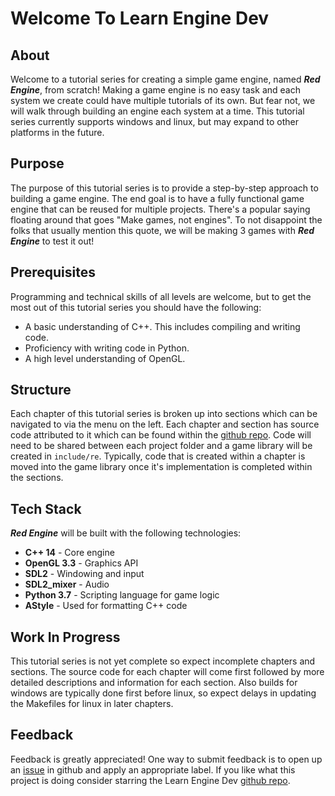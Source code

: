 # Welcome To Learn Engine Dev

## About

Welcome to a tutorial series for creating a simple game engine, named ***Red Engine***, from scratch!  Making a game engine is no easy task and each system we create could have multiple tutorials of its own.  But fear not, we will walk through building an engine each system at a time.  This tutorial series currently supports windows and linux, but may expand to other platforms in the future.

## Purpose

The purpose of this tutorial series is to provide a step-by-step approach to building a game engine.  The end goal is to have a fully functional game engine that can be reused for multiple projects.  There's a popular saying floating around that goes "Make games, not engines".  To not disappoint the folks that usually mention this quote, we will be making 3 games with ***Red Engine*** to test it out!

## Prerequisites

Programming and technical skills of all levels are welcome, but to get the most out of this tutorial series you should have the following:

* A basic understanding of C++.  This includes compiling and writing code.
* Proficiency with writing code in Python.
* A high level understanding of OpenGL.

## Structure

Each chapter of this tutorial series is broken up into sections which can be navigated to via the menu on the left.  Each chapter and section has source code attributed to it which can be found within the [github repo](https://github.com/Chukobyte/learn-engine-dev).  Code will need to be shared between each project folder and a game library will be created in `include/re`.  Typically, code that is created within a chapter is moved into the game library once it's implementation is completed within the sections.

## Tech Stack

***Red Engine*** will be built with the following technologies:

* **C++ 14** - Core engine
* **OpenGL 3.3** - Graphics API
* **SDL2** - Windowing and input
* **SDL2_mixer** - Audio
* **Python 3.7** - Scripting language for game logic
* **AStyle** - Used for formatting C++ code

## Work In Progress

This tutorial series is not yet complete so expect incomplete chapters and sections.  The source code for each chapter will come first followed by more detailed descriptions and information for each section.  Also builds for windows are typically done first before linux, so expect delays in updating the Makefiles for linux in later chapters.

## Feedback

Feedback is greatly appreciated!  One way to submit feedback is to open up an [issue](https://github.com/Chukobyte/learn-engine-dev/issues) in github and apply an appropriate label.  If you like what this project is doing consider starring the Learn Engine Dev [github repo](https://github.com/Chukobyte/learn-engine-dev).
